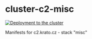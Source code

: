# cluster-c2-misc

[![Deployment to the cluster](https://github.com/kratocz/cluster-c2-misc/actions/workflows/github-actions-deployment.yml/badge.svg)](https://github.com/kratocz/cluster-c2-misc/actions/workflows/github-actions-deployment.yml)

Manifests for c2.krato.cz - stack "misc"
